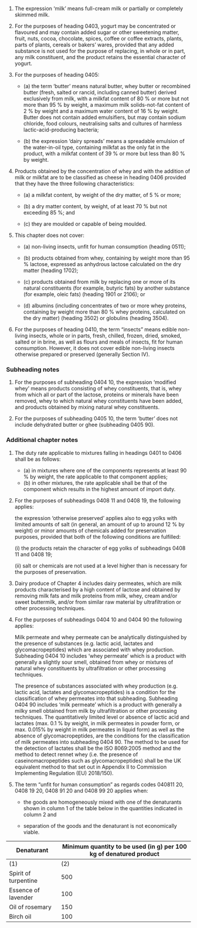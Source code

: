 1. The expression ‘milk’ means full-cream milk or partially or completely skimmed milk.

2. For the purposes of heading 0403, yogurt may be concentrated or flavoured and may contain added sugar or other sweetening matter, fruit, nuts, cocoa, chocolate, spices, coffee or coffee extracts, plants, parts of plants, cereals or bakers’ wares, provided that any added substance is not used for the purpose of replacing, in whole or in part, any milk constituent, and the product retains the essential character of yogurt.

3. For the purposes of heading 0405:

	* (a) the term ‘butter’ means natural butter, whey butter or recombined butter (fresh, salted or rancid, including canned butter) derived exclusively from milk, with a milkfat content of 80 % or more but not more than 95 % by weight, a maximum milk solids-not-fat content of 2 % by weight and a maximum water content of 16 % by weight. Butter does not contain added emulsifiers, but may contain sodium chloride, food colours, neutralising salts and cultures of harmless lactic-acid-producing bacteria;

	* (b) the expression ‘dairy spreads’ means a spreadable emulsion of the water-in-oil type, containing milkfat as the only fat in the product, with a milkfat content of 39 % or more but less than 80 % by weight.

4. Products obtained by the concentration of whey and with the addition of milk or milkfat are to be classified as cheese in heading 0406 provided that they have the three following characteristics:

	* (a) a milkfat content, by weight of the dry matter, of 5 % or more;

	* (b) a dry matter content, by weight, of at least 70 % but not exceeding 85 %; and

	* (c) they are moulded or capable of being moulded.

5. This chapter does not cover:

	* (a) non-living insects, unfit for human consumption (heading 0511);

    * (b) products obtained from whey, containing by weight more than 95 % lactose, expressed as anhydrous lactose calculated on the dry matter (heading 1702);

	* (c) products obtained from milk by replacing one or more of its natural constituents (for example, butyric fats) by another substance (for example, oleic fats) (heading 1901 or 2106); or

	* (d) albumins (including concentrates of two or more whey proteins, containing by weight more than 80 % whey proteins, calculated on the dry matter) (heading 3502) or globulins (heading 3504).

6. For the purposes of heading 0410, the term “insects” means edible non-living insects, whole or in parts, fresh, chilled, frozen, dried, smoked, salted or in brine, as well as flours and meals of insects, fit for human consumption. However, it does not cover edible non-living insects otherwise prepared or preserved (generally Section IV). 

### Subheading notes

1. For the purposes of subheading 0404 10, the expression ‘modified whey’ means products consisting of whey constituents, that is, whey from which all or part of the lactose, proteins or minerals have been removed, whey to which natural whey constituents have been added, and products obtained by mixing natural whey constituents.

2. For the purposes of subheading 0405 10, the term ‘butter’ does not include dehydrated butter or ghee (subheading 0405 90).

### Additional chapter notes

1. The duty rate applicable to mixtures falling in headings 0401 to 0406 shall be as follows:

	* (a) in mixtures where one of the components represents at least 90 % by weight, the rate applicable to that component applies;
	* (b) in other mixtures, the rate applicable shall be that of the component which results in the highest amount of import duty.

2. For the purposes of subheadings 0408 11 and 0408 19, the following applies:

	the expression ‘otherwise preserved’ applies also to egg yolks with limited amounts of salt (in general, an amount of up to around 12 % by weight) or minor amounts of chemicals added for preservation purposes, provided that both of the following conditions are fulfilled:

	(i) the products retain the character of egg yolks of subheadings 0408 11 and 0408 19;

	(ii) salt or chemicals are not used at a level higher than is necessary for the purposes of preservation.

3. Dairy produce of Chapter 4 includes dairy permeates, which are milk products characterised by a high content of lactose and obtained by removing milk fats and milk proteins from milk, whey, cream and/or sweet buttermilk, and/or from similar raw material by ultrafiltration or other processing techniques.

4. For the purposes of subheadings 0404 10 and 0404 90 the following applies:

	Milk permeate and whey permeate can be analytically distinguished by the presence of substances (e.g. lactic acid, lactates and glycomacropeptides) which are associated with whey production. Subheading 0404 10 includes ‘whey permeate’ which is a product with generally a slightly sour smell, obtained from whey or mixtures of natural whey constituents by ultrafiltration or other processing techniques.

	The presence of substances associated with whey production (e.g. lactic acid, lactates and glycomacropeptides) is a condition for the classification of whey permeates into that subheading. Subheading 0404 90 includes ‘milk permeate’ which is a product with generally a milky smell obtained from milk by ultrafiltration or other processing techniques. The quantitatively limited level or absence of lactic acid and lactates (max. 0.1 % by weight, in milk permeates in powder form, or max. 0.015% by weight in milk permeates in liquid form) as well as the absence of glycomacropeptides, are the conditions for the classification of milk permeates into subheading 0404 90. The method to be used for the detection of lactates shall be the ISO 8069:2005 method and the method to detect rennet whey (i.e. the presence of caseinomacropeptides such as glycomacropeptides) shall be the UK equivalent method to that set out in Appendix II to Commission Implementing Regulation (EU) 2018/150).

5. The term “unfit for human consumption” as regards codes 040811 20, 0408 19 20, 0408 91 20 and 0408 99 20 applies when:

	- the goods are homogeneously mixed with one of the denaturants shown in column 1 of the table below in the quantities indicated in column 2 and
	
	- separation of the goods and the denaturant is not economically viable.

|  Denaturant   |   Minimum quantity to be used (in g) per 100 kg of denatured product
|  ------------------------  | ---------------------------------------------------------------------------  |
(1)   |   (2)
Spirit of turpentine  |  500
Essence of lavender  |  100
Oil of rosemary  |  150
Birch oil  |  100